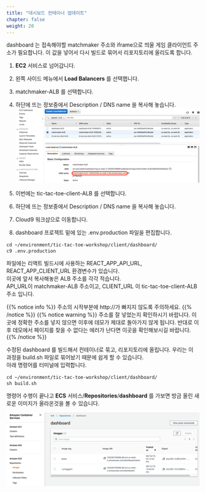 ```yaml
---
title: "대시보드 컨테이너 업데이트"
chapter: false
weight: 20
---
```


dashboard 는 접속해야할 matchmaker 주소와 iframe으로 띄울 게임 클라이언트 주소가 필요합니다.
이 값을 넣어서 다시 빌드로 묶어서 리포지토리에 올리도록 합니다.

1. **EC2** 서비스로 넘어갑니다.
1. 왼쪽 사이드 메뉴에서 **Load Balancers** 를 선택햅니다.
1. matchmaker-ALB 를 선택합니다.
1. 하단에 뜨는 정보중에서 Description / DNS name 을 복사해 놓습니다. 
![Example Service](/images/tic-tac-toe/dashboard-rebuld-1.png)

1. 이번에는 tic-tac-toe-client-ALB 를 선택합니다.
1. 하단에 뜨는 정보중에서 Description / DNS name 을 복사해 놓습니다. 
1. Cloud9 워크샵으로 이동합니다.
1. dashboard 프로젝트 밑에 있는 .env.production 파일을 편집합니다.
```
cd ~/environment/tic-tac-toe-workshop/client/dashboard/
c9 .env.production
```

파일에는 리액트 빌드시에 사용하는 REACT_APP_API_URL, REACT_APP_CLIENT_URL 환경변수가 있습니다.<br>
이곳에 앞서 복사해놓은 ALB 주소를 각각 적습니다.<br>
API_URL이 matchmaker-ALB 주소이고, CLIENT_URL 이 tic-tac-toe-client-ALB 주소 입니다.

{{% notice info %}}
주소의 시작부분에 http://가 빠지지 않도록 주의하세요.
{{% /notice %}}
{{% notice warning %}}
주소를 잘 넣었는지 확인하시기 바랍니다. 이곳에 정확한 주소를 넣지 않으면 이후에 데모가 제대로 돌아가지 않게 됩니다. 반대로 이후 데모에서 페이지를 찾을 수 없다는 에러가 난다면 이곳을 확인해보시길 바랍니다.
{{% /notice %}}

수정된 dashboard 를 빌드해서 컨테이너로 묶고, 리포지토리에 올립니다. 우리는 이 과정을 build.sh 파일로 묶어놨기 때문에 쉽게 할 수 있습니다.<br>
아래 명령어를 터미널에 입력합니다.
```
cd ~/environment/tic-tac-toe-workshop/client/dashboard/
sh build.sh
```

명령어 수행이 끝나고 **ECS** 서비스/**Repositories**/**dashboard** 를 가보면 방금 올린 새로운 이미지가 올라온것을 볼 수 있습니다.

![Example Service](/images/tic-tac-toe/dashboard-rebuld-2.png)